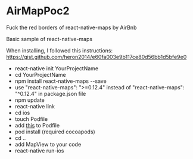 # AirMapPoc2
Fuck the red borders of react-native-maps by AirBnb

Basic sample of react-native-maps

When installing, I followed this instructions:
https://gist.github.com/heron2014/e60fa003e9b117ce80d56bb1d5bfe9e0


- react-native init YourProjectName
- cd YourProjectName
- npm install react-native-maps --save
- use "react-native-maps": ">=0.12.4" instead of "react-native-maps": "^0.12.4" in package.json file
- npm update
- react-native link
- cd ios
- touch Podfile
- add [this](https://raw.githubusercontent.com/airbnb/react-native-maps/master/example/ios/Podfile) to Podfile 
- pod install (required cocoapods)
- cd ..
- add MapView to your code
- react-native run-ios